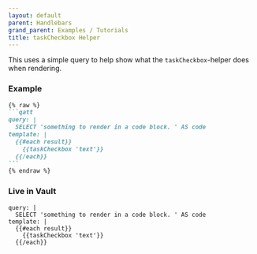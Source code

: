 ```yaml
---
layout: default
parent: Handlebars
grand_parent: Examples / Tutorials
title: taskCheckbox Helper
---
```


This uses a simple query to help show what the `taskCheckbox`-helper does when rendering.

### Example

````markdown
{% raw %}
```qatt
query: |
  SELECT 'something to render in a code block. ' AS code
template: |
  {{#each result}}
    {{taskCheckbox 'text'}}
  {{/each}}
```
{% endraw %}
````

### Live in Vault

```qatt
query: |
  SELECT 'something to render in a code block. ' AS code
template: |
  {{#each result}}
    {{taskCheckbox 'text'}}
  {{/each}}
```
